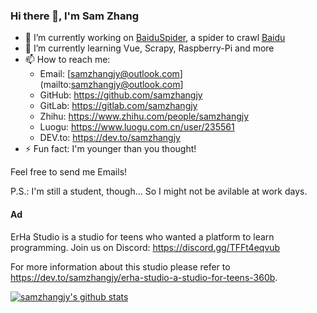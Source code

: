 ### Hi there 👋, I'm Sam Zhang

- 🔭  I’m currently working on [BaiduSpider](https://github.com/BaiduSpider/BaiduSpider), a spider to crawl [Baidu](https://www.baidu.com)
- 🌱  I’m currently learning Vue, Scrapy, Raspberry-Pi and more
- 📫  How to reach me:
  - Email: [samzhangjy@outlook.com](mailto:samzhangjy@outlook.com]
  - GitHub: <https://github.com/samzhangjy>
  - GitLab: <https://gitlab.com/samzhangjy>
  - Zhihu: <https://www.zhihu.com/people/samzhangjy>
  - Luogu: <https://www.luogu.com.cn/user/235561>
  - DEV.to: <https://dev.to/samzhangjy>
- ⚡  Fun fact: I'm younger than you thought!

Feel free to send me Emails!

P.S.: I'm still a student, though... So I might not be avilable at work days.

#### Ad

ErHa Studio is a studio for teens who wanted a platform to learn programming. Join us on Discord: <https://discord.gg/TFFt4eqvub>

For more information about this studio please refer to <https://dev.to/samzhangjy/erha-studio-a-studio-for-teens-360b>.

[![samzhangjy's github stats](https://github-readme-stats.vercel.app/api?username=samzhangjy&show_icons=true&theme=dracula)](https://github.com/samzhangjy)
